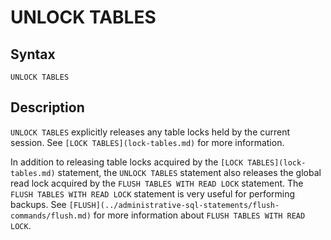 
# UNLOCK TABLES

## Syntax


```
UNLOCK TABLES
```


## Description


`UNLOCK TABLES` explicitly releases any table locks held by the
current session. See `[LOCK TABLES](lock-tables.md)` for more information.


In addition to releasing table locks acquired by the `[LOCK TABLES](lock-tables.md)` statement, the `UNLOCK TABLES` statement also releases the global read lock acquired by the `FLUSH TABLES WITH READ LOCK` statement. The `FLUSH TABLES WITH READ LOCK` statement is very useful for performing backups. See `[FLUSH](../administrative-sql-statements/flush-commands/flush.md)` for more information about `FLUSH TABLES WITH READ LOCK`.

